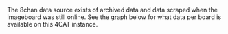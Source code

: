 The 8chan data source exists of archived data and data scraped when the imageboard was still online. See the graph below for what data per board is available on this 4CAT instance.
